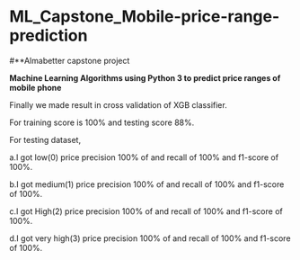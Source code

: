 # ML_Capstone_Mobile-price-range-prediction

#**Almabetter capstone project

**Machine Learning Algorithms using Python 3 to predict price ranges of mobile phone**

Finally we made result in cross validation of XGB classifier.

For training score is 100% and testing score 88%.

For testing dataset,

a.I got low(0) price precision 100% of and recall of 100% and f1-score of 100%.

b.I got medium(1) price precision 100% of and recall of 100% and f1-score of 100%.

c.I got High(2) price precision 100% of and recall of 100% and f1-score of 100%.

d.I got very high(3) price precision 100% of and recall of 100% and f1-score of 100%.
